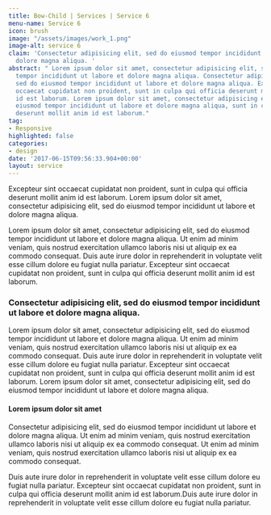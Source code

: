 ```yaml
---
title: Bow-Child | Services | Service 6
menu-name: Service 6
icon: brush
image: "/assets/images/work_1.png"
image-alt: service 6
claim: 'Consectetur adipisicing elit, sed do eiusmod tempor incididunt ut labore et
  dolore magna aliqua. '
abstract: " Lorem ipsum dolor sit amet, consectetur adipisicing elit, sed do eiusmod
  tempor incididunt ut labore et dolore magna aliqua. Consectetur adipisicing elit,
  sed do eiusmod tempor incididunt ut labore et dolore magna aliqua. Excepteur sint
  occaecat cupidatat non proident, sunt in culpa qui officia deserunt mollit anim
  id est laborum. Lorem ipsum dolor sit amet, consectetur adipisicing elit, sed do
  eiusmod tempor incididunt ut labore et dolore magna aliqua, sunt in culpa qui officia
  deserunt mollit anim id est laborum."
tag:
- Responsive
highlighted: false
categories:
- design
date: '2017-06-15T09:56:33.904+00:00'
layout: service
---
```

Excepteur sint occaecat cupidatat non proident, sunt in culpa qui officia deserunt mollit anim id est laborum. Lorem ipsum dolor sit amet, consectetur adipisicing elit, sed do eiusmod tempor incididunt ut labore et dolore magna aliqua.

Lorem ipsum dolor sit amet, consectetur adipisicing elit, sed do eiusmod tempor incididunt ut labore et dolore magna aliqua. Ut enim ad minim veniam, quis nostrud exercitation ullamco laboris nisi ut aliquip ex ea commodo consequat. Duis aute irure dolor in reprehenderit in voluptate velit esse cillum dolore eu fugiat nulla pariatur. Excepteur sint occaecat cupidatat non proident, sunt in culpa qui officia deserunt mollit anim id est laborum.

### Consectetur adipisicing elit, sed do eiusmod tempor incididunt ut labore et dolore magna aliqua.

Lorem ipsum dolor sit amet, consectetur adipisicing elit, sed do eiusmod tempor incididunt ut labore et dolore magna aliqua. Ut enim ad minim veniam, quis nostrud exercitation ullamco laboris nisi ut aliquip ex ea commodo consequat. Duis aute irure dolor in reprehenderit in voluptate velit esse cillum dolore eu fugiat nulla pariatur. Excepteur sint occaecat cupidatat non proident, sunt in culpa qui officia deserunt mollit anim id est laborum. Lorem ipsum dolor sit amet, consectetur adipisicing elit, sed do eiusmod tempor incididunt ut labore et dolore magna aliqua.

#### Lorem ipsum dolor sit amet

Consectetur adipisicing elit, sed do eiusmod tempor incididunt ut labore et dolore magna aliqua. Ut enim ad minim veniam, quis nostrud exercitation ullamco laboris nisi ut aliquip ex ea commodo consequat. Ut enim ad minim veniam, quis nostrud exercitation ullamco laboris nisi ut aliquip ex ea commodo consequat.

Duis aute irure dolor in reprehenderit in voluptate velit esse cillum dolore eu fugiat nulla pariatur. Excepteur sint occaecat cupidatat non proident, sunt in culpa qui officia deserunt mollit anim id est laborum.Duis aute irure dolor in reprehenderit in voluptate velit esse cillum dolore eu fugiat nulla pariatur.